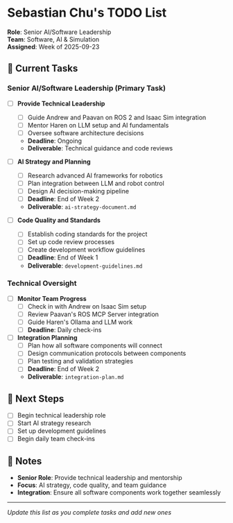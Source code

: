 # Sebastian Chu's TODO List

**Role**: Senior AI/Software Leadership  
**Team**: Software, AI & Simulation  
**Assigned**: Week of 2025-09-23

## 🎯 Current Tasks

### Senior AI/Software Leadership (Primary Task)
- [ ] **Provide Technical Leadership**
  - [ ] Guide Andrew and Paavan on ROS 2 and Isaac Sim integration
  - [ ] Mentor Haren on LLM setup and AI fundamentals
  - [ ] Oversee software architecture decisions
  - **Deadline**: Ongoing
  - **Deliverable**: Technical guidance and code reviews

- [ ] **AI Strategy and Planning**
  - [ ] Research advanced AI frameworks for robotics
  - [ ] Plan integration between LLM and robot control
  - [ ] Design AI decision-making pipeline
  - [ ] **Deadline**: End of Week 2
  - **Deliverable**: `ai-strategy-document.md`

- [ ] **Code Quality and Standards**
  - [ ] Establish coding standards for the project
  - [ ] Set up code review processes
  - [ ] Create development workflow guidelines
  - [ ] **Deadline**: End of Week 1
  - **Deliverable**: `development-guidelines.md`

### Technical Oversight
- [ ] **Monitor Team Progress**
  - [ ] Check in with Andrew on Isaac Sim setup
  - [ ] Review Paavan's ROS MCP Server integration
  - [ ] Guide Haren's Ollama and LLM work
  - [ ] **Deadline**: Daily check-ins

- [ ] **Integration Planning**
  - [ ] Plan how all software components will connect
  - [ ] Design communication protocols between components
  - [ ] Plan testing and validation strategies
  - [ ] **Deadline**: End of Week 2
  - **Deliverable**: `integration-plan.md`

## 🔄 Next Steps
- [ ] Begin technical leadership role
- [ ] Start AI strategy research
- [ ] Set up development guidelines
- [ ] Begin daily team check-ins

## 📝 Notes
- **Senior Role**: Provide technical leadership and mentorship
- **Focus**: AI strategy, code quality, and team guidance
- **Integration**: Ensure all software components work together seamlessly

---

*Update this list as you complete tasks and add new ones*

